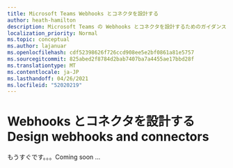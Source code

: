 ```yaml
---
title: Microsoft Teams Webhooks とコネクタを設計する
author: heath-hamilton
description: Microsoft Teams の Webhooks とコネクタを設計するためのガイダンスとベスト プラクティス。
localization_priority: Normal
ms.topic: conceptual
ms.author: lajanuar
ms.openlocfilehash: cdf52398626f726ccd908ee5e2bf0861a81e5757
ms.sourcegitcommit: 825abed2f8784d2bab7407ba7a4455ae17bbd28f
ms.translationtype: MT
ms.contentlocale: ja-JP
ms.lasthandoff: 04/26/2021
ms.locfileid: "52020219"
---
```

# <a name="design-webhooks-and-connectors"></a><span data-ttu-id="4ca38-103">Webhooks とコネクタを設計する</span><span class="sxs-lookup"><span data-stu-id="4ca38-103">Design webhooks and connectors</span></span>

<span data-ttu-id="4ca38-104">もうすぐです。。。</span><span class="sxs-lookup"><span data-stu-id="4ca38-104">Coming soon ...</span></span>
